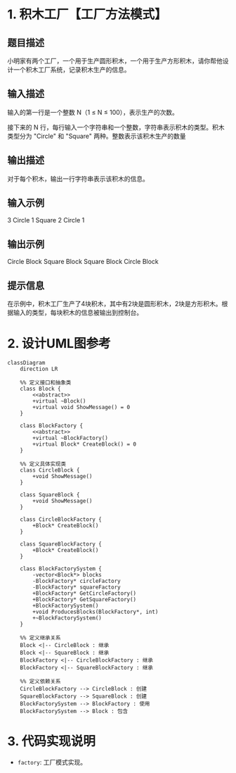 # 1. 积木工厂【工厂方法模式】
## 题目描述
小明家有两个工厂，一个用于生产圆形积木，一个用于生产方形积木，请你帮他设计一个积木工厂系统，记录积木生产的信息。

## 输入描述
输入的第一行是一个整数 N（1 ≤ N ≤ 100），表示生产的次数。 

接下来的 N 行，每行输入一个字符串和一个整数，字符串表示积木的类型。积木类型分为 "Circle" 和 "Square" 两种。整数表示该积木生产的数量

## 输出描述
对于每个积木，输出一行字符串表示该积木的信息。

## 输入示例
3
Circle 1
Square 2
Circle 1

## 输出示例
Circle Block
Square Block
Square Block
Circle Block

## 提示信息
在示例中，积木工厂生产了4块积木，其中有2块是圆形积木，2块是方形积木。根据输入的类型，每块积木的信息被输出到控制台。

# 2. 设计UML图参考

```mermaid
classDiagram
    direction LR
    
    %% 定义接口和抽象类
    class Block {
        <<abstract>>
        +virtual ~Block()
        +virtual void ShowMessage() = 0
    }
    
    class BlockFactory {
        <<abstract>>
        +virtual ~BlockFactory()
        +virtual Block* CreateBlock() = 0
    }
    
    %% 定义具体实现类
    class CircleBlock {
        +void ShowMessage()
    }
    
    class SquareBlock {
        +void ShowMessage()
    }
    
    class CircleBlockFactory {
        +Block* CreateBlock()
    }
    
    class SquareBlockFactory {
        +Block* CreateBlock()
    }
    
    class BlockFactorySystem {
        -vector<Block*> blocks
        -BlockFactory* circleFactory
        -BlockFactory* squareFactory
        +BlockFactory* GetCircleFactory()
        +BlockFactory* GetSquareFactory()
        +BlockFactorySystem()
        +void ProducesBlocks(BlockFactory*, int)
        +~BlockFactorySystem()
    }
    
    %% 定义继承关系
    Block <|-- CircleBlock : 继承
    Block <|-- SquareBlock : 继承
    BlockFactory <|-- CircleBlockFactory : 继承
    BlockFactory <|-- SquareBlockFactory : 继承
    
    %% 定义依赖关系
    CircleBlockFactory --> CircleBlock : 创建
    SquareBlockFactory --> SquareBlock : 创建
    BlockFactorySystem --> BlockFactory : 使用
    BlockFactorySystem --> Block : 包含
```

# 3. 代码实现说明
+ `factory`: 工厂模式实现。